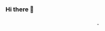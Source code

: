 ### Hi there 👋

<div align="center">
    <a href="https://github.com/anuraghazra/github-readme-stats">
      <img height="10rem" style="max-width:100%;" align="center" src="https://github-readme-stats.vercel.app/api?username=themikeste1&show_icons=true&theme=gruvbox" />
    </a>
    <a href="https://github.com/anuraghazra/convoychat">
      <img height="10rem" style="max-width:100%;" align="center" src="https://github-readme-stats.vercel.app/api/top-langs/?username=themikeste1&layout=compact&theme=gruvbox" />
    </a>
</div>

<!--
**TheMikeste1/TheMikeste1** is a ✨ _special_ ✨ repository because its `README.md` (this file) appears on your GitHub profile.

Here are some ideas to get you started:

- 🔭 I’m currently working on ...
- 🌱 I’m currently learning ...
- 👯 I’m looking to collaborate on ...
- 🤔 I’m looking for help with ...
- 💬 Ask me about ...
- 📫 How to reach me: ...
- 😄 Pronouns: ...
- ⚡ Fun fact: ...
-->
